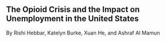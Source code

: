 ## The Opioid Crisis and the Impact on Unemployment in the United States

By Rishi Hebbar, Katelyn Burke, Xuan He, and Ashraf Al Mamun
